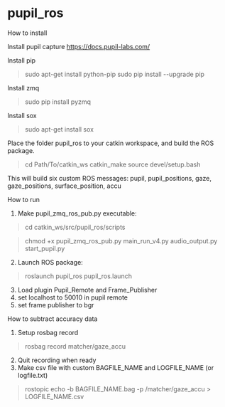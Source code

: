 # pupil_ros

How to install

Install pupil capture
https://docs.pupil-labs.com/ 

Install pip
>sudo apt-get install python-pip
>sudo pip install --upgrade pip

Install zmq 
> sudo pip install pyzmq

Install sox
> sudo apt-get install sox

Place the folder pupil_ros to your catkin workspace, and build the ROS package.
> cd Path/To/catkin_ws
> catkin_make
> source devel/setup.bash


This will build six custom ROS messages: pupil, pupil_positions, gaze, gaze_positions, surface_position, accu

How to run
1. Make pupil_zmq_ros_pub.py executable:
> cd catkin_ws/src/pupil_ros/scripts

> chmod +x pupil_zmq_ros_pub.py main_run_v4.py audio_output.py start_pupil.py
2. Launch ROS package:
> roslaunch pupil_ros pupil_ros.launch
3. Load plugin Pupil_Remote and Frame_Publisher
4. set localhost to 50010 in pupil remote
5. set frame publisher to bgr

How to subtract accuracy data
1. Setup rosbag record 
> rosbag record matcher/gaze_accu
2. Quit recording when ready
3. Make csv file with custom BAGFILE_NAME and LOGFILE_NAME (or logfile.txt)
> rostopic echo -b BAGFILE_NAME.bag -p /matcher/gaze_accu > LOGFILE_NAME.csv




